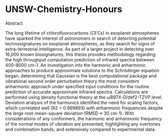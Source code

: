 # UNSW-Chemistry-Honours

Abstract

The long lifetime of chlorofluorocarbons (CFCs) in exoplanet atmospheres have sparked the interest of astronomers in search of detecting potential technosignatures on exoplanet atmospheres, as they search for signs of extra-terrestrial intelligence. As part of a larger project in detecting over 16,000 known biosignatures, this thesis provides methodology regarding the high throughput computation prediction of infrared spectra between 400-8000 cm-1. An investigation into the harmonic and anharmonic approaches to produce approximate solutions to the Schrödinger equation began; determining that Gaussian is the best computational package and vibrational second order perturbation theory the most consistent anharmonic approach under specified input conditions for the routine prediction of accurate approximate infrared spectra. Calculations are performed using density functional theory at the ωB97X-D/def2-TZVP level. Deviation analysis of the harmonics identified the need for scaling factors, which correlated well (R2 = 0.999893) with anharmonic frequencies despite the large root-mean-square deviation (RMSD ≈ 30 cm-1). With considerations of any conformers, the harmonic and anharmonic frequency of the normal modes of vibration are presented, highlighting any overtones and combination bands, and extensively compared to experimental data. 
